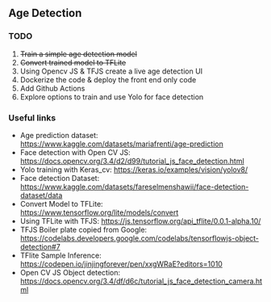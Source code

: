 ## Age Detection

### TODO
1. ~~Train a simple age detection model~~
2. ~~Convert trained model to TFLite~~
3. Using Opencv JS & TFJS create a live age detection UI
4. Dockerize the code & deploy the front end only code
5. Add Github Actions
6. Explore options to train and use Yolo for face detection

### Useful links
- Age prediction dataset: https://www.kaggle.com/datasets/mariafrenti/age-prediction 
- Face detection with Open CV JS: https://docs.opencv.org/3.4/d2/d99/tutorial_js_face_detection.html
- Yolo training with Keras_cv: https://keras.io/examples/vision/yolov8/
- Face detection Dataset: https://www.kaggle.com/datasets/fareselmenshawii/face-detection-dataset/data
- Convert Model to TFLite: https://www.tensorflow.org/lite/models/convert
- Using TFLite with TFJS: https://js.tensorflow.org/api_tflite/0.0.1-alpha.10/
- TFJS Boiler plate copied from Google: https://codelabs.developers.google.com/codelabs/tensorflowjs-object-detection#7
- TFlite Sample Inference: https://codepen.io/jinjingforever/pen/xxgWRaE?editors=1010
- Open CV JS Object detection: https://docs.opencv.org/3.4/df/d6c/tutorial_js_face_detection_camera.html
